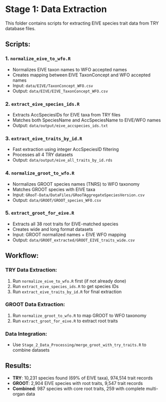 # Stage 1: Data Extraction

This folder contains scripts for extracting EIVE species trait data from TRY database files.

## Scripts:

### 1. `normalize_eive_to_wfo.R`
- Normalizes EIVE taxon names to WFO accepted names
- Creates mapping between EIVE TaxonConcept and WFO accepted names
- Input: `data/EIVE/TaxonConcept_WFO.csv`
- Output: `data/EIVE/EIVE_TaxonConcept_WFO.csv`

### 2. `extract_eive_species_ids.R` 
- Extracts AccSpeciesIDs for EIVE taxa from TRY files
- Matches both SpeciesName and AccSpeciesName to EIVE/WFO names
- Output: `data/output/eive_accspecies_ids.txt`

### 3. `extract_eive_traits_by_id.R`
- Fast extraction using integer AccSpeciesID filtering
- Processes all 4 TRY datasets
- Output: `data/output/eive_all_traits_by_id.rds`

### 4. `normalize_groot_to_wfo.R`
- Normalizes GROOT species names (TNRS) to WFO taxonomy
- Matches GROOT species with EIVE taxa
- Input: `GRooT-Data/DataFiles/GRooTAggregateSpeciesVersion.csv`
- Output: `data/GROOT/GROOT_species_WFO.csv`

### 5. `extract_groot_for_eive.R`
- Extracts all 38 root traits for EIVE-matched species
- Creates wide and long format datasets
- Input: GROOT normalized names + EIVE WFO mapping
- Output: `data/GROOT_extracted/GROOT_EIVE_traits_wide.csv`

## Workflow:

### TRY Data Extraction:
1. Run `normalize_eive_to_wfo.R` first (if not already done)
2. Run `extract_eive_species_ids.R` to get species IDs
3. Run `extract_eive_traits_by_id.R` for final extraction

### GROOT Data Extraction:
1. Run `normalize_groot_to_wfo.R` to map GROOT to WFO taxonomy
2. Run `extract_groot_for_eive.R` to extract root traits

### Data Integration:
- Use `Stage_2_Data_Processing/merge_groot_with_try_traits.R` to combine datasets

## Results:
- **TRY**: 10,231 species found (69% of EIVE taxa), 974,514 trait records
- **GROOT**: 2,904 EIVE species with root traits, 9,547 trait records
- **Combined**: 987 species with core root traits, 259 with complete multi-organ data